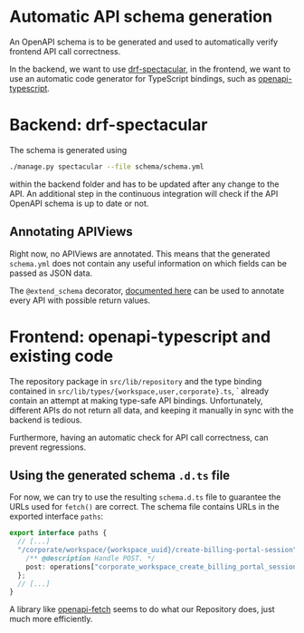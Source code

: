 # Automatic API schema generation

An OpenAPI schema is to be generated and used to automatically verify frontend
API call correctness.

In the backend, we want to use
[drf-spectacular](https://drf-spectacular.readthedocs.io/en/latest/index.html),
in the frontend, we want to use an automatic code generator for TypeScript
bindings, such as
[openapi-typescript](https://www.npmjs.com/package/openapi-typescript).

# Backend: drf-spectacular

The schema is generated using

```bash
./manage.py spectacular --file schema/schema.yml
```

within the backend folder and has to be updated after any change to the API.
An additional step in the continuous integration will check if the API OpenAPI
schema is up to date or not.

## Annotating APIViews

Right now, no APIViews are annotated. This means that the generated
`schema.yml` does not contain any useful information on which fields can be
passed as JSON data.

The `@extend_schema` decorator, [documented
here](https://drf-spectacular.readthedocs.io/en/latest/readme.html#customization-by-using-extend-schema)
can be used to annotate every API with possible return values.

# Frontend: openapi-typescript and existing code

The repository package in `src/lib/repository` and the type binding contained
in `src/lib/types/{workspace,user,corporate}.ts`, ` already contain an attempt
at making type-safe API bindings. Unfortunately, different APIs do not return
all data, and keeping it manually in sync with the backend is tedious.

Furthermore, having an automatic check for API call correctness, can prevent
regressions.

## Using the generated schema `.d.ts` file

For now, we can try to use the resulting `schema.d.ts` file to guarantee the URLs
used for `fetch()` are correct. The schema file contains URLs in the exported
interface `paths`:

```typescript
export interface paths {
  // [...]
  "/corporate/workspace/{workspace_uuid}/create-billing-portal-session": {
    /** @description Handle POST. */
    post: operations["corporate_workspace_create_billing_portal_session_create"];
  };
  // [...]
}
```

A library like [openapi-fetch](https://openapi-ts.pages.dev/openapi-fetch/)
seems to do what our Repository does, just much more efficiently.
